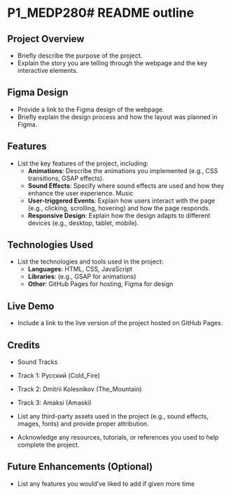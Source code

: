 # P1_MEDP280# README outline

## **Project Overview**

- Briefly describe the purpose of the project.
- Explain the story you are telling through the webpage and the key interactive elements.

## **Figma Design**

- Provide a link to the Figma design of the webpage.
- Briefly explain the design process and how the layout was planned in Figma.

## **Features**

- List the key features of the project, including:
    - **Animations**: Describe the animations you implemented (e.g., CSS transitions, GSAP effects).
    - **Sound Effects**: Specify where sound effects are used and how they enhance the user experience. Music
    - **User-triggered Events**: Explain how users interact with the page (e.g., clicking, scrolling, hovering) and how the page responds.
    - **Responsive Design**: Explain how the design adapts to different devices (e.g., desktop, tablet, mobile).

## **Technologies Used**

- List the technologies and tools used in the project:
    - **Languages**: HTML, CSS, JavaScript
    - **Libraries**: (e.g., GSAP for animations)
    - **Other**: GitHub Pages for hosting, Figma for design

## **Live Demo**

- Include a link to the live version of the project hosted on GitHub Pages.

## **Credits**
- Sound Tracks
- Track 1: Русский (Cold_Fire)
- Track 2: Dmitrii Kolesnikov (The_Mountain)
- Track 3: Amaksi (Amaski)
  
- List any third-party assets used in the project (e.g., sound effects, images, fonts) and provide proper attribution.
- Acknowledge any resources, tutorials, or references you used to help complete the project.

## **Future Enhancements (Optional)**

- List any features you would’ve liked to add if given more time